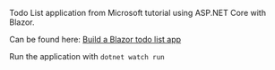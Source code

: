 Todo List application from Microsoft tutorial using ASP.NET Core with Blazor.

Can be found here: [Build a Blazor todo list app](https://learn.microsoft.com/en-us/aspnet/core/blazor/tutorials/build-a-blazor-app?view=aspnetcore-8.0)

Run the application with `dotnet watch run`
